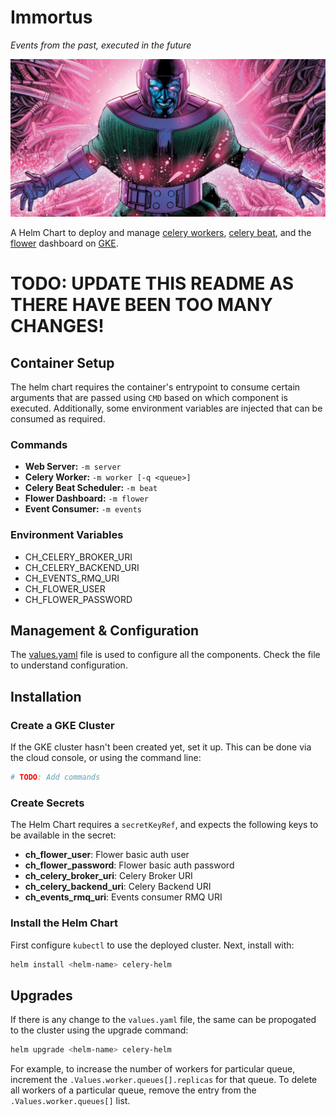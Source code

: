 # Immortus

_Events from the past, executed in the future_

![A picture of Immortus from Marvel Comics Universe](assets/immortus.jpg)

A Helm Chart to deploy and manage
[celery workers](https://docs.celeryq.dev/en/stable/userguide/workers.html),
[celery beat](https://docs.celeryq.dev/en/stable/userguide/periodic-tasks.html), and the
[flower](https://flower.readthedocs.io/en/latest/index.html) dashboard on
[GKE](https://cloud.google.com/kubernetes-engine).

# TODO: UPDATE THIS README AS THERE HAVE BEEN TOO MANY CHANGES!

## Container Setup

The helm chart requires the container's entrypoint to consume certain arguments that are
passed using `CMD` based on which component is executed. Additionally, some environment variables
are injected that can be consumed as required.

### Commands

- **Web Server:** `-m server`
- **Celery Worker:** `-m worker [-q <queue>]`
- **Celery Beat Scheduler:** `-m beat`
- **Flower Dashboard:** `-m flower`
- **Event Consumer:** `-m events`

### Environment Variables

- CH_CELERY_BROKER_URI
- CH_CELERY_BACKEND_URI
- CH_EVENTS_RMQ_URI
- CH_FLOWER_USER
- CH_FLOWER_PASSWORD

## Management & Configuration

The [values.yaml](celery-helm/values.yaml) file is used to configure all the components.
Check the file to understand configuration.

## Installation

### Create a GKE Cluster

If the GKE cluster hasn't been created yet, set it up. This can be done via the cloud console, or
using the command line:

```bash
# TODO: Add commands
```

### Create Secrets

The Helm Chart requires a `secretKeyRef`, and expects the following keys to be
available in the secret:

- **ch_flower_user**: Flower basic auth user
- **ch_flower_password**: Flower basic auth password
- **ch_celery_broker_uri**: Celery Broker URI
- **ch_celery_backend_uri**: Celery Backend URI
- **ch_events_rmq_uri**: Events consumer RMQ URI

### Install the Helm Chart

First configure `kubectl` to use the deployed cluster. Next, install with:

```bash
helm install <helm-name> celery-helm
```

## Upgrades

If there is any change to the `values.yaml` file, the same can be propogated to the cluster
using the upgrade command:

```bash
helm upgrade <helm-name> celery-helm
```

For example, to increase the number of workers for particular queue, increment the
`.Values.worker.queues[].replicas` for that queue. To delete all workers of a particular
queue, remove the entry from the `.Values.worker.queues[]` list.
